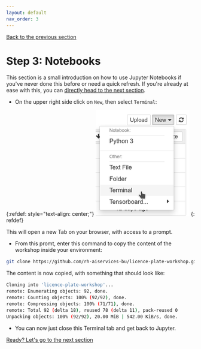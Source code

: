 ```yaml
---
layout: default
nav_order: 3
---
```

[Back to the previous section](step2.html)

# Step 3: Notebooks

This section is a small introduction on how to use Jupyter Notebooks if you've never done this before or need a quick refresh. If you're already at ease with this, you can [directly head to the next section](step4.html).



* On the upper right side click on `New`, then select `Terminal`:

{:refdef: style="text-align: center;"}
![alt text](./assets/img/new_terminal.png "Launch a new Terminal")
{: refdef}

This will open a new Tab on your browser, with access to a prompt.

* From this promt, enter this command to copy the content of the workshop inside your environment:

```bash
git clone https://github.com/rh-aiservices-bu/licence-plate-workshop.git
```

The content is now copied, with something that should look like:

```bash
Cloning into 'licence-plate-workshop'...
remote: Enumerating objects: 92, done.
remote: Counting objects: 100% (92/92), done.
remote: Compressing objects: 100% (71/71), done.
remote: Total 92 (delta 18), reused 78 (delta 11), pack-reused 0
Unpacking objects: 100% (92/92), 20.00 MiB | 542.00 KiB/s, done.
```

* You can now just close this Terminal tab and get back to Jupyter.

[Ready? Let's go to the next section](step4.html)
